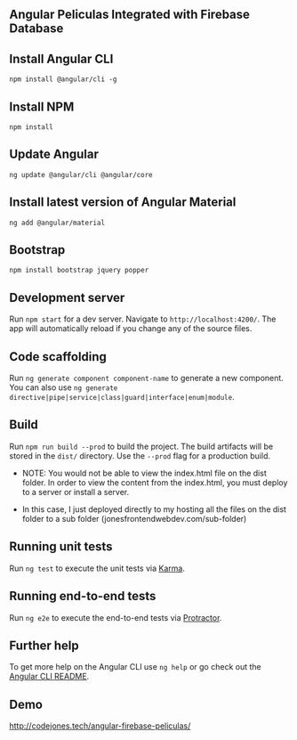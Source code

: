 
## Angular Peliculas Integrated with Firebase Database

## Install Angular CLI

`npm install @angular/cli -g`

## Install NPM

`npm install`

## Update Angular

`ng update @angular/cli @angular/core`

## Install latest version of Angular Material

`ng add @angular/material`

## Bootstrap

`npm install bootstrap jquery popper` 

## Development server

Run `npm start` for a dev server. Navigate to `http://localhost:4200/`. The app will automatically reload if you change any of the source files.

## Code scaffolding

Run `ng generate component component-name` to generate a new component. You can also use `ng generate directive|pipe|service|class|guard|interface|enum|module`.

## Build

Run `npm run build --prod` to build the project. The build artifacts will be stored in the `dist/` directory. Use the `--prod` flag for a production build.

- NOTE: You would not be able to view the index.html file on the dist folder. In order to view the content from the index.html, you must deploy to a server or install a server. 

- In this case, I just deployed directly to my hosting all the files on the dist folder to a sub folder (jonesfrontendwebdev.com/sub-folder) 

## Running unit tests

Run `ng test` to execute the unit tests via [Karma](https://karma-runner.github.io).

## Running end-to-end tests

Run `ng e2e` to execute the end-to-end tests via [Protractor](http://www.protractortest.org/).

## Further help

To get more help on the Angular CLI use `ng help` or go check out the [Angular CLI README](https://github.com/angular/angular-cli/blob/master/README.md).


## Demo 
http://codejones.tech/angular-firebase-peliculas/
